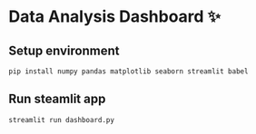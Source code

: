 # Data Analysis Dashboard ✨

## Setup environment
```
pip install numpy pandas matplotlib seaborn streamlit babel
```

## Run steamlit app
```
streamlit run dashboard.py
```
